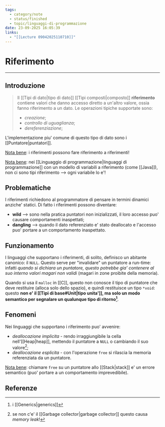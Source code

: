 ```yaml
---
tags:
  - category/note
  - status/finished
  - topic/linguaggi-di-programmazione
date: 23-09-2025 16:05:39
links:
  - "[[Lecture 09042025110710]]"
---
```

# Riferimento
---
## Introduzione
> Il [[Tipi di dato|tipo di dato]] [[Tipi composti|composto]] **riferimento** contiene valori che danno accesso diretto a un'altro valore, ossia fanno riferimento a un dato.
> Le operazioni tipiche supportate sono:
> - _creazione_;
> - _controllo di uguaglianza_;
> - _dereferenziazione_;

L'implementazione piu' comune di questo tipo di dato sono i [[Puntatore|puntatori]].

<u>Nota bene</u>: i riferimenti possono fare riferimento a riferimenti!

<u>Nota bene</u>: nei [[Linguaggio di programmazione|linguaggi di programmazione]] con un modello di variabili a riferimento (come [[Java]]), non ci sono tipi riferimento --> ogni variabile lo e'!

## Problematiche
I riferimenti richiedono al programmatore di pensare in termini dinamici anziche' statici. Di fatto i riferimenti possono diventare:
- **wild** --> sono nella pratica puntatori non inizializzati, il loro accesso puo' causare comportamenti inaspettati;
- **dangling** --> quando il dato referenziato e' stato deallocato e l'accesso puo' portare a un comportamento inaspettato.

## Funzionamento
I linguaggi che supportano i riferimenti, di solito, definisco un abitante canonico: il `NULL`. Questo serve per "invalidare" un puntatore a run-time: infatti _quando si dichiara un puntatore, questo potrebbe gia' contenere al suo interno valori magari non validi_ (magari in zone proibite della memoria).

Quando si usa il `malloc` in [[C]], questo non conosce il tipo di puntatore che deve restituire (alloca solo dello spazio), e quindi restituisce un tipo `*void`: questo **non e' il [[Tipi di base#Unit|tipo unita']], ma solo un modo semantico per segnalare un qualunque tipo di ritorno[^1]**.

## Fenomeni
Nei linguaggi che supportano i riferimento puo' avvenire:
- _deallocazione implicita_ - rendo irraggiungibile la cella nell'[[Heap|heap]], mettendo il puntatore a `NULL` o cambiando il suo valore[^2];
- _deallocazione esplicita_ - con l'operazione `free` si rilascia la memoria referenziata da un puntatore.

<u>Nota bene</u>: chiamare `free` su un puntatore allo [[Stack|stack]] e' un errore semantico (puo' portare a un comportamento imprevedibile).

## Referenze

[^1]: i [[Generics|generics]]

[^2]: se non c'e' il [[Garbage collector|garbage collector]] questo causa _memory leak_!
